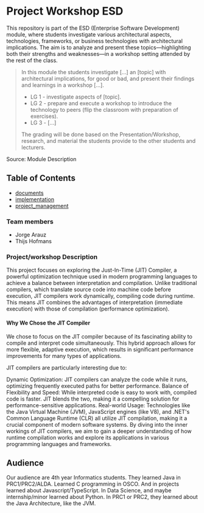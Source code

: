 <!-- # JIT Compiler

In computing, just-in-time (JIT) compilation (also dynamic translation or run-time compilations) is compilation (of computer code) during execution of a program (at run time) rather than before execution.

## Contents
Please make sure all artifacts are in this GitHub repository.  
That includes:

- Code
- Workshop materials
- Presentation (if applicable)
- References.
- Docker (compose) file (if applicable)


References:
-  Just In Time (JIT) Compilers - Computerphile  https://www.youtube.com/watch?v=d7KHAVaX_Rs
- Brandt Bucher – A JIT Compiler for CPython https://www.youtube.com/watch?v=HxSHIpEQRjs&t=1504s
- Interpreter/Compiler: https://ruslanspivak.com/lsbasi-part1/

Questions:
- What is a compiler and how is it different from an interpreter?
- Which type of languages can have JIT Compiler?
- Which languages do have JIT Compiler?
 - Answer: JAVA and C#
- What is the advantage of JIT Compiler?
- What is the disadvantage of JIT Compiler?
- Visualise Languages: Rust, Typescript, Javascript, Python, C, Java (Venn Diagram)

Todo:
- Reproduce the tutorial from Computerphile
- Inclusive creating an Docker image for this.
- PHP Version 8.0 compare with lower version (without JIT) -->

# Project Workshop ESD 

This repository is part of the ESD (Enterprise Software Development) module, where students investigate various architectural aspects, technologies, frameworks, or business technologies with architectural implications. The aim is to analyze and present these topics—highlighting both their strengths and weaknesses—in a workshop setting attended by the rest of the class.

> In this module the students investigate [...] an [topic] with architectural implications, for good or bad, and present their findings and learnings in a workshop [...].
> - LG 1 - investigate aspects of [topic].
> - LG 2 - prepare and execute a workshop to introduce the technology to peers (flip the classroom with preparation of exercises).
> - LG 3 - [...]
>
> The grading will be done based on the Presentation/Workshop, research, and material the students provide to the other students and lecturers.

Source: Module Description


## Table of Contents

- [documents](./documents)
- [implementation](./implementation)
- [project_management](./roject_management)

### Team members 

- Jorge Arauz 
- Thijs Hofmans

### Project/workshop Description

This project focuses on exploring the Just-In-Time (JIT) Compiler, a powerful optimization technique used in modern programming languages to achieve a balance between interpretation and compilation. Unlike traditional compilers, which translate source code into machine code before execution, JIT compilers work dynamically, compiling code during runtime. This means JIT combines the advantages of interpretation (immediate execution) with those of compilation (performance optimization).

#### Why We Chose the JIT Compiler
We chose to focus on the JIT compiler because of its fascinating ability to compile and interpret code simultaneously. This hybrid approach allows for more flexible, adaptive execution, which results in significant performance improvements for many types of applications.

JIT compilers are particularly interesting due to:

Dynamic Optimization: JIT compilers can analyze the code while it runs, optimizing frequently executed paths for better performance.
Balance of Flexibility and Speed: While interpreted code is easy to work with, compiled code is faster. JIT blends the two, making it a compelling solution for performance-sensitive applications.
Real-world Usage: Technologies like the Java Virtual Machine (JVM), JavaScript engines (like V8), and .NET's Common Language Runtime (CLR) all utilize JIT compilation, making it a crucial component of modern software systems.
By diving into the inner workings of JIT compilers, we aim to gain a deeper understanding of how runtime compilation works and explore its applications in various programming languages and frameworks.

## Audience

Our audience are 4th year Informatics students. They learned Java in PRC1/PRC2/ALDA. Learned C programming in OSCO. And in projects learned about Javascript/TypeScript. In Data Science, and maybe internship/minor learned about Python. In PRC1 or PRC2, they learned about the Java Architecture, like the JVM.
